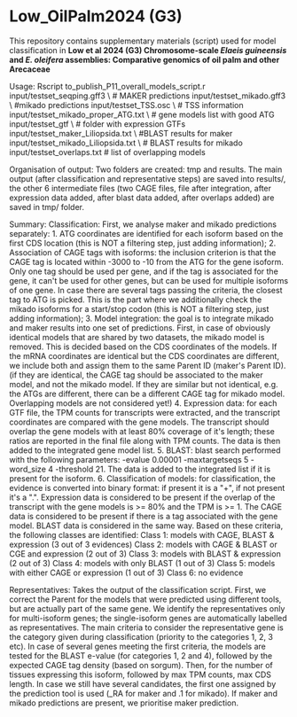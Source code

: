 # Low_OilPalm2024 (G3)

This repository contains supplementary materials (script) used for model classification in __Low et al 2024 (G3) Chromosome-scale _Elaeis guineensis_ and _E. oleifera_ assemblies: Comparative genomics of oil palm and other Arecaceae__

Usage:
Rscript to_publish_P11_overall_models_script.r input/testset_seqping.gff3 \ # MAKER predictions
    input/testset_mikado.gff3 \ #mikado predictions
    input/testset_TSS.osc \ # TSS information
    input/testset_mikado_proper_ATG.txt \ # gene models list with good ATG
    input/testset_gtf \ # folder with expression GTFs
    input/testset_maker_Liliopsida.txt \ #BLAST results for maker
    input/testset_mikado_Liliopsida.txt \ # BLAST results for mikado
    input/testset_overlaps.txt # list of overlapping models

Organisation of output: Two folders are created: tmp and results. The main output (after classification and representative steps) are saved into results/, the other 6 intermediate files (two CAGE files, file after integration, after expression data added, after blast data added, after overlaps added) are saved in tmp/ folder.

Summary:
Classification: First, we analyse maker and mikado predictions separately: 1. ATG coordinates are identified for each isoform based on the first CDS location (this is NOT a filtering step, just adding information); 2. Association of CAGE tags with isoforms: the inclusion criterion is that the CAGE tag is located within -3000 to -10 from the ATG for the gene isoform. Only one tag should be used per gene, and if the tag is associated for the gene, it can't be used for other genes, but can be used for multiple isoforms of one gene. In case there are several tags passing the criteria, the closest tag to ATG is picked. This is the part where we additionally check the mikado isoforms for a start/stop codon (this is NOT a filtering step, just adding information); 3. Model integration: the goal is to integrate mikado and maker results into one set of predictions. First, in case of obviously identical models that are shared by two datasets, the mikado model is removed. This is decided based on the CDS coordinates of the models. If the mRNA coordinates are identical but the CDS coordinates are different, we include both and assign them to the same Parent ID (maker's Parent ID). (if they are identical, the CAGE tag should be associated to the maker model, and not the mikado model. If they are similar but not identical, e.g. the ATGs are different, there can be a different CAGE tag for mikado model. Overlapping models are not considered yet!) 4. Expression data: for each GTF file, the TPM counts for transcripts were extracted, and the transcript coordinates are compared with the gene models. The transcript should overlap the gene models with at least 80% coverage of it's length; these ratios are reported in the final file along with TPM counts. The data is then added to the integrated gene model list. 5. BLAST: blast search performed with the following parameters: -evalue 0.00001 -maxtargetseqs 5 -word_size 4 -threshold 21. The data is added to the integrated list if it is present for the isoform. 6. Classification of models: for classification, the evidence is converted into binary format: if present it is a "+", if not present it's a ".". Expression data is considered to be present if the overlap of the transcript with the gene models is >= 80% and the TPM is >= 1. The CAGE data is considered to be present if there is a tag associated with the gene model. BLAST data is considered in the same way. Based on these criteria, the following classes are identified: Class 1: models with CAGE, BLAST & expression (3 out of 3 evidences) Class 2: models with CAGE & BLAST or CGE and expression (2 out of 3) Class 3: models with BLAST & expression (2 out of 3) Class 4: models with only BLAST (1 out of 3) Class 5: models with either CAGE or expression (1 out of 3) Class 6: no evidence

Representatives: Takes the output of the classification script. First, we correct the Parent for the models that were predicted using different tools, but are actually part of the same gene. We identify the representatives only for multi-isoform genes; the single-isoform genes are automatically labelled as representatives. The main criteria to consider the representative gene is the category given during classification (priority to the categories 1, 2, 3 etc). In case of several genes meeting the first criteria, the models are tested for the BLAST e-value (for categories 1, 2 and 4), followed by the expected CAGE tag density (based on sorgum). Then, for the number of tissues expressing this isoform, followed by max TPM counts, max CDS length. In case we still have several candidates, the first one assigned by the prediction tool is used (_RA for maker and .1 for mikado). If maker and mikado predictions are present, we prioritise maker prediction.
